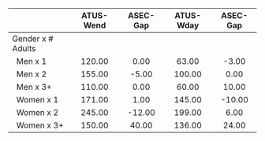 
|                      |    ATUS-Wend |     ASEC-Gap |    ATUS-Wday |     ASEC-Gap |
| -------------------- | :----------: | :----------: | :----------: | :----------: |
| Gender x # Adults    |              |              |              |              |
| &nbsp;&nbsp;Men x 1  |       120.00 |         0.00 |        63.00 |        -3.00 |
| &nbsp;&nbsp;Men x 2  |       155.00 |        -5.00 |       100.00 |         0.00 |
| &nbsp;&nbsp;Men x 3+ |       110.00 |         0.00 |        60.00 |        10.00 |
| &nbsp;&nbsp;Women x 1 |       171.00 |         1.00 |       145.00 |       -10.00 |
| &nbsp;&nbsp;Women x 2 |       245.00 |       -12.00 |       199.00 |         6.00 |
| &nbsp;&nbsp;Women x 3+ |       150.00 |        40.00 |       136.00 |        24.00 |

